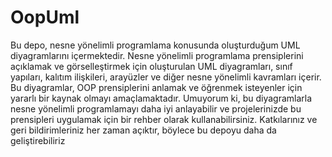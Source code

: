 # OopUml
Bu depo, nesne yönelimli programlama konusunda oluşturduğum UML diyagramlarını içermektedir. Nesne yönelimli programlama prensiplerini açıklamak ve görselleştirmek için oluşturulan UML diyagramları, sınıf yapıları, kalıtım ilişkileri, arayüzler ve diğer nesne yönelimli kavramları içerir. Bu diyagramlar, OOP prensiplerini anlamak ve öğrenmek isteyenler için yararlı bir kaynak olmayı amaçlamaktadır. Umuyorum ki, bu diyagramlarla nesne yönelimli programlamayı daha iyi anlayabilir ve projelerinizde bu prensipleri uygulamak için bir rehber olarak kullanabilirsiniz. Katkılarınız ve geri bildirimleriniz her zaman açıktır, böylece bu depoyu daha da geliştirebiliriz
